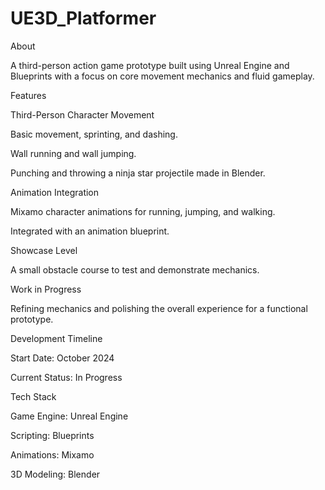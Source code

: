 # UE3D_Platformer

About

A third-person action game prototype built using Unreal Engine and Blueprints with a focus on core movement mechanics and fluid gameplay.

Features

Third-Person Character Movement

Basic movement, sprinting, and dashing.

Wall running and wall jumping.

Punching and throwing a ninja star projectile made in Blender.

Animation Integration

Mixamo character animations for running, jumping, and walking.

Integrated with an animation blueprint.

Showcase Level

A small obstacle course to test and demonstrate mechanics.

Work in Progress

Refining mechanics and polishing the overall experience for a functional prototype.

Development Timeline

Start Date: October 2024

Current Status: In Progress

Tech Stack

Game Engine: Unreal Engine

Scripting: Blueprints

Animations: Mixamo

3D Modeling: Blender
